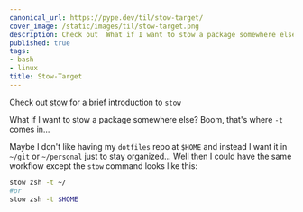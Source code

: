 ```yaml
---
canonical_url: https://pype.dev/til/stow-target/
cover_image: /static/images/til/stow-target.png
description: Check out  What if I want to stow a package somewhere else? Maybe I don
published: true
tags:
- bash
- linux
title: Stow-Target
---
```


Check out [stow](/stow) for a brief introduction to `stow`

What if I want to stow a package somewhere else? Boom, that's where `-t` comes in...

Maybe I don't like having my `dotfiles` repo at `$HOME` and instead I want it in `~/git` or `~/personal` just to stay organized... Well then I could have the same workflow except the `stow` command looks like this:

```bash
stow zsh -t ~/
#or
stow zsh -t $HOME
```